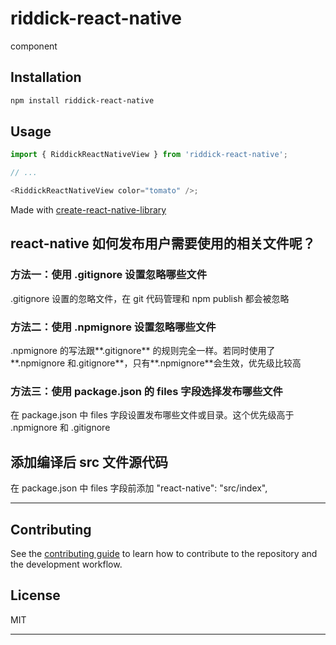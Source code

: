 <!--
 * @Author: Ronny Wu
 * @Date: 2023-01-04 17:15:54
 * @LastEditors: Ronny Wu
 * @LastEditTime: 2023-01-05 16:15:33
-->

# riddick-react-native

component

## Installation

```sh
npm install riddick-react-native
```

## Usage

```js
import { RiddickReactNativeView } from 'riddick-react-native';

// ...

<RiddickReactNativeView color="tomato" />;
```

Made with [create-react-native-library](https://github.com/callstack/react-native-builder-bob)

## react-native 如何发布用户需要使用的相关文件呢？

### 方法一：使用 .gitignore 设置忽略哪些文件

.gitignore 设置的忽略文件，在 git 代码管理和 npm publish 都会被忽略

### 方法二：使用 .npmignore 设置忽略哪些文件

.npmignore 的写法跟**.gitignore** 的规则完全一样。若同时使用了**.npmignore 和.gitignore**，只有**.npmignore**会生效，优先级比较高

### 方法三：使用 package.json 的 files 字段选择发布哪些文件

在 package.json 中 files 字段设置发布哪些文件或目录。这个优先级高于 .npmignore 和 .gitignore

## 添加编译后 src 文件源代码

在 package.json 中 files 字段前添加 "react-native": "src/index",

---

## Contributing

See the [contributing guide](CONTRIBUTING.md) to learn how to contribute to the repository and the development workflow.

## License

MIT

---
